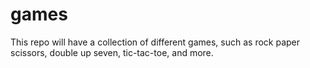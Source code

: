 # games

This repo will have a collection of different games, such as rock paper scissors, double up seven, tic-tac-toe, and more.
